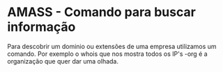 # AMASS - Comando para buscar informação #

Para descobrir um dominio ou extensões de uma empresa utilizamos um comando.
Por exemplo o whois que nos mostra todos os IP's
-org é a organização que quer dar uma olhada.